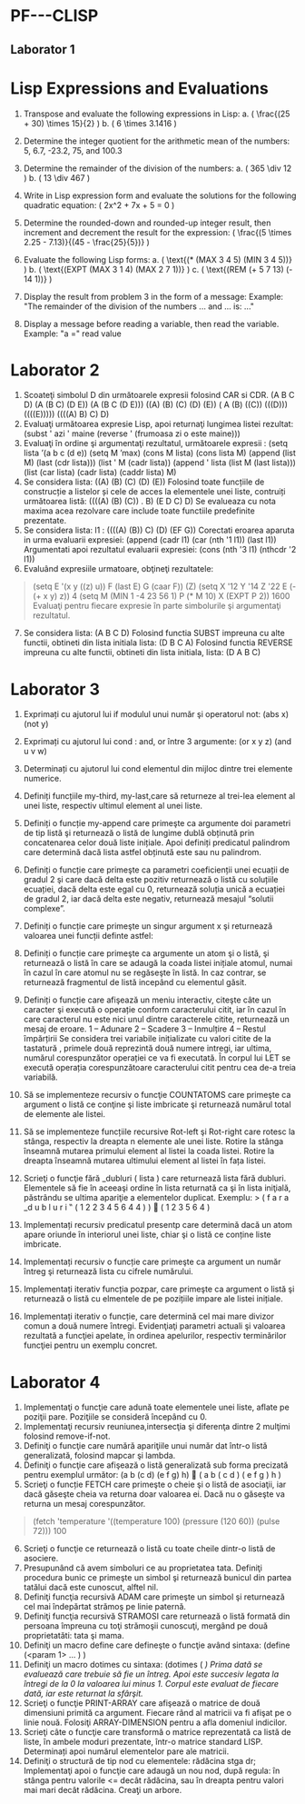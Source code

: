 # PF---CLISP

## Laborator 1
# Lisp Expressions and Evaluations

1. Transpose and evaluate the following expressions in Lisp:
   a. \( \frac{(25 + 30) \times 15}{2} \)
   b. \( 6 \times 3.1416 \)

2. Determine the integer quotient for the arithmetic mean of the numbers:
   5, 6.7, -23.2, 75, and 100.3

3. Determine the remainder of the division of the numbers:
   a. \( 365 \div 12 \)
   b. \( 13 \div 467 \)

4. Write in Lisp expression form and evaluate the solutions for the following quadratic equation:
   \( 2x^2 + 7x + 5 = 0 \)

5. Determine the rounded-down and rounded-up integer result, then increment and decrement the result for the expression:
   \( \frac{(5 \times 2.25 - 7.13)}{(45 - \frac{25}{5})} \)

6. Evaluate the following Lisp forms:
   a. \( \text{(* (MAX 3 4 5) (MIN 3 4 5))} \)
   b. \( \text{(EXPT (MAX 3 1 4) (MAX 2 7 1))} \)
   c. \( \text{(REM (+ 5 7 13) (- 14 1))} \)

7. Display the result from problem 3 in the form of a message:
   Example: "The remainder of the division of the numbers ... and ... is: ..."

8. Display a message before reading a variable, then read the variable.
   Example: "a =" read value

   
# Laborator 2

1. Scoateţi simbolul D din următoarele expresii folosind CAR si CDR.
(A B C D)
(A (B C) (D E))
(A (B C (D E)))
((A) (B) (C) (D) (E))
( A (B) ((C)) (((D))) ((((E)))))
((((A) B) C) D)
2. Evaluaţi următoarea expresie Lisp, apoi returnaţi lungimea listei rezultat:
(subst ' azi ' maine (reverse ' (frumoasa zi o este maine)))
3. Evaluaţi ȋn ordine şi argumentaţi rezultatul, următoarele expresii :
(setq lista ’(a b c (d e))
(setq M ’max)
(cons M lista)
(cons lista M)
(append (list M) (last (cdr lista)))
(list ' M (cadr lista))
(append ' lista (list M (last lista)))
(list (car lista) (cadr lista) (caddr lista) M)
4. Se considera lista:
((A) (B) (C) (D) (E))
Folosind toate funcțiile de construcție a listelor și cele de acces la elementele unei liste, contruiți următoarea listă:
((((A) (B) (C)) . B) (E D C) D)
Se evalueaza cu nota maxima acea rezolvare care include toate functiile predefinite prezentate.
5. Se considera lista:
l1 : ((((A) (B)) C) (D) (EF G))
Corectati eroarea aparuta in urma evaluarii expresiei:
(append (cadr l1) (car (nth '1 l1)) (last l1))
Argumentati apoi rezultatul evaluarii expresiei:
(cons (nth '3 l1) (nthcdr '2 l1))
6. Evaluând expresiile urmatoare, obţineţi rezultatele:
> (setq E '(x y ((z) u)) F (last E) G (caar F))
(Z)
>(setq X '12 Y '14 Z '22 E (- (+ x y) z))
4
>(setq M (MIN 1 -4 23 56 1) P (* M 10) X (EXPT P 2))
1600
Evaluaţi pentru fiecare expresie ȋn parte simbolurile şi argumentaţi rezultatul.
7. Se considera lista:
(A B C D)
Folosind functia SUBST impreuna cu alte functii, obtineti din lista initiala lista:
(D B C A)
Folosind functia REVERSE impreuna cu alte functii, obtineti din lista initiala, lista:
(D A B C)

# Laborator 3

1. Exprimați cu ajutorul lui if modulul unui număr şi operatorul not:
(abs x) (not y)
2. Exprimați cu ajutorul lui cond : and, or ȋntre 3 argumente:
(or x y z) (and u v w)
3. Determinați cu ajutorul lui cond elementul din mijloc dintre trei elemente numerice.
4. Definiți funcțiile my-third, my-last,care să returneze al trei-lea element al unei liste, respectiv ultimul element al unei liste.
5. Definiți o funcție my-append care primeşte ca argumente doi parametri de tip listă şi returnează o listă de lungime dublă obținută prin concatenarea celor două liste inițiale. Apoi definiți predicatul palindrom care determină dacă lista astfel obținută este sau nu palindrom.
6. Definiți o funcție care primeşte ca parametri coeficienții unei ecuații de gradul 2 şi care dacă delta este pozitiv returnează o listă cu soluțiile ecuației, dacă delta este egal cu 0, returnează soluția unică a ecuației de gradul 2, iar dacă delta este negativ, returnează mesajul “solutii complexe”.
7. Definiți o funcție care primeşte un singur argument x şi returnează valoarea unei funcții definte astfel:

8. Definiți o funcție care primeşte ca argumente un atom şi o listă, şi returnează o listă ȋn care se adaugă la coada listei inițiale atomul, numai ȋn cazul ȋn care atomul nu se regăseşte ȋn listă. In caz contrar, se returnează fragmentul de listă incepând cu elementul găsit.
9. Definiți o funcție care afişează un meniu interactiv, citeşte câte un caracter şi execută o operație conform caracterului citit, iar ȋn cazul ȋn care caracterul nu este nici unul dintre caracterele citite, returnează un mesaj de eroare.
1 – Adunare
2 – Scadere
3 – Inmulțire
4 – Restul ȋmpărțirii
Se considera trei variabile inițializate cu valori citite de la tastatură , primele două reprezintă două numere intregi, iar ultima, numărul corespunzător operației ce va fi executată. Ȋn corpul lui LET se execută operația corespunzătoare caracterului citit pentru cea de-a treia variabilă.
10. Să se implementeze recursiv o funcţie COUNTATOMS care primeşte ca argument o listă ce conţine şi liste imbricate şi returnează numărul total de elemente ale listei.
11. Să se implementeze funcțiile recursive Rot-left şi Rot-right care rotesc la stânga, respectiv la dreapta n elemente ale unei liste. Rotire la stânga ȋnseamnă mutarea primului element al listei la coada listei. Rotire la dreapta ȋnseamnă mutarea ultimului element al listei ȋn fața listei.
12. Scrieţi o funcţie fără _dubluri ( lista ) care returnează lista fără dubluri. Elementele să fie în aceeaşi ordine în lista returnată ca şi în lista iniţială, păstrându se ultima apariţie a elementelor duplicat.
Exemplu: > ( f a r a _d u b l u r i ‟ ( 1 2 2 3 4 5 6 4 4 ) )  ( 1 2 3 5 6 4 )
13. Implementați recursiv predicatul presentp care determină dacă un atom apare oriunde ȋn interiorul unei liste, chiar şi o listă ce conține liste imbricate.
14. Implementați recursiv o funcție care primeşte ca argument un număr ȋntreg şi returnează lista cu cifrele numărului.
15. Implementați iterativ funcția pozpar, care primeşte ca argument o listă şi returnează o listă cu elmentele de pe pozițiile impare ale listei inițiale.
16. Implementați iterativ o funcție, care determină cel mai mare divizor comun a două numere ȋntregi. Evidenţiaţi parametri actuali şi valoarea rezultată a funcţiei apelate, în ordinea apelurilor, respectiv terminărilor funcţiei pentru un exemplu concret.

# Laborator 4

1. Implementaţi o funcţie care adună toate elementele unei liste, aflate pe poziţii pare. Poziţiile se consideră începând cu 0.
2. Implementaţi recursiv reuniunea,intersecţia şi diferenţa dintre 2 mulţimi folosind remove-if-not.
3. Definiţi o funcţie care numără apariţiile unui număr dat într-o listă generalizată, folosind mapcar şi lambda.
4. Definiţi o funcţie care afişează o listă generalizată sub forma precizată pentru exemplul următor:
(a b (c d) (e f g) h) 
( a
b
( c
d )
( e
f
g )
h )
5. Scrieţi o funcție FETCH care primeşte o cheie şi o listă de asociaţii, iar dacă găseşte cheia va returna doar valoarea ei. Dacă nu o găseşte va returna un mesaj corespunzător.
> (fetch 'temperature '((temperature 100) (pressure (120 60)) (pulse 72)))
100
6. Scrieţi o funcţie ce returnează o listă cu toate cheile dintr-o listă de asociere.
7. Presupunând că avem simboluri ce au proprietatea tata. Definiţi procedura bunic ce primeşte un simbol şi returnează bunicul din partea tatălui dacă este cunoscut, alftel nil.
8. Definiţi funcţia recursivă ADAM care primeşte un simbol şi returnează cel mai îndepărtat strămoş pe linie paternă.
9. Definiţi funcţia recursivă STRAMOSI care returnează o listă formată din persoana împreuna cu toţi strămoşii cunoscuţi, mergând pe două proprietatăti: tata şi mama.
10. Definiţi un macro define care defineşte o funcţie având sintaxa:
(define <nume functie> (<param 1> ... <param n>) <corp>)
11. Definiţi un macro dotimes cu sintaxa:
(dotimes (<var> <count> <rezultat> <corp>)
Prima dată se evaluează <count> care trebuie să fie un întreg. Apoi <var> este succesiv legata la întregi de la 0 la valoarea lui <count> minus 1. Corpul este evaluat de fiecare dată, iar <rezultat> este returnat la sfârşit.
12. Scrieţi o funcţie PRINT-ARRAY care afişează o matrice de două dimensiuni primită ca argument. Fiecare rând al matricii va fi afişat pe o linie nouă. Folosiţi ARRAY-DIMENSION pentru a afla domeniul indicilor.
13. Scrieţi câte o funcţie care transformă o matrice reprezentată ca listă de liste, ȋn ambele moduri prezentate, într-o matrice standard LISP. Determinați apoi numărul elementelor pare ale matricii.
14. Definiţi o structură de tip nod cu elementele: rădăcina stga dr;
Implementaţi apoi o funcţie care adaugă un nou nod, după regula: ȋn stânga pentru valorile <= decât rădăcina, sau ȋn dreapta pentru valori mai mari decât rădăcina. Creaƫi un arbore.
